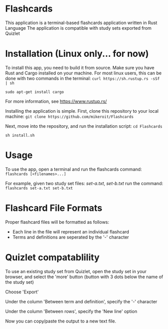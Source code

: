 # Flashcards
This application is a terminal-based flashcards application written in Rust Language
The application is compatible with study sets exported from Quizlet

# Installation (Linux only... for now)
To install this app, you need to build it from source. Make sure you have Rust and Cargo installed on your machine. 
For most linux users, this can be done with two commands in the terminal:
`curl https://sh.rustup.rs -sSf | sh`

`sudo apt-get install cargo`

For more information, see https://www.rustup.rs/

Installing the application is simple. First, clone this repository to your local machine:
`git clone https://github.com/mikeroit/Flashcards`

Next, move into the repository, and run the installation script:
`cd Flashcards`

`sh install.sh`

# Usage
To use the app, open a terminal and run the flashcards command:
`flashcards [<filenames>...]`

For example, given two study set files: *set-a.txt*, *set-b.txt*
run the command:
`flashcards set-a.txt set-b.txt`

# Flashcard File Formats
Proper flashcard files will be formatted as follows:
 * Each line in the file will represent an individual flashcard
 * Terms and definitions are seperated by the '-' character

# Quizlet compatablility 
To use an existing study set from Quizlet, open the study set in your browser, and select the 'more' button (button with 3 dots below the name of the study set)

Choose 'Export'

Under the column 'Between term and definition', specify the '-' character

Under the column 'Between rows', specify the 'New line' option

Now you can copy/paste the output to a new text file.


